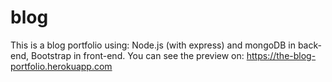 # blog
This is a blog portfolio using: Node.js (with express) and mongoDB in back-end, Bootstrap in front-end.
You can see the preview on: https://the-blog-portfolio.herokuapp.com
